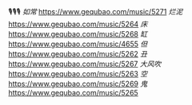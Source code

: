 🎙🎙🎙
_如常_
https://www.gequbao.com/music/5271
_烂泥_
https://www.gequbao.com/music/5264
_床_
https://www.gequbao.com/music/5268
_缸_
https://www.gequbao.com/music/4655
_但_
https://www.gequbao.com/music/5262
_丑_
https://www.gequbao.com/music/5267
_大风吹_
https://www.gequbao.com/music/5263
_空_
https://www.gequbao.com/music/5269
_鬼_
https://www.gequbao.com/music/5265